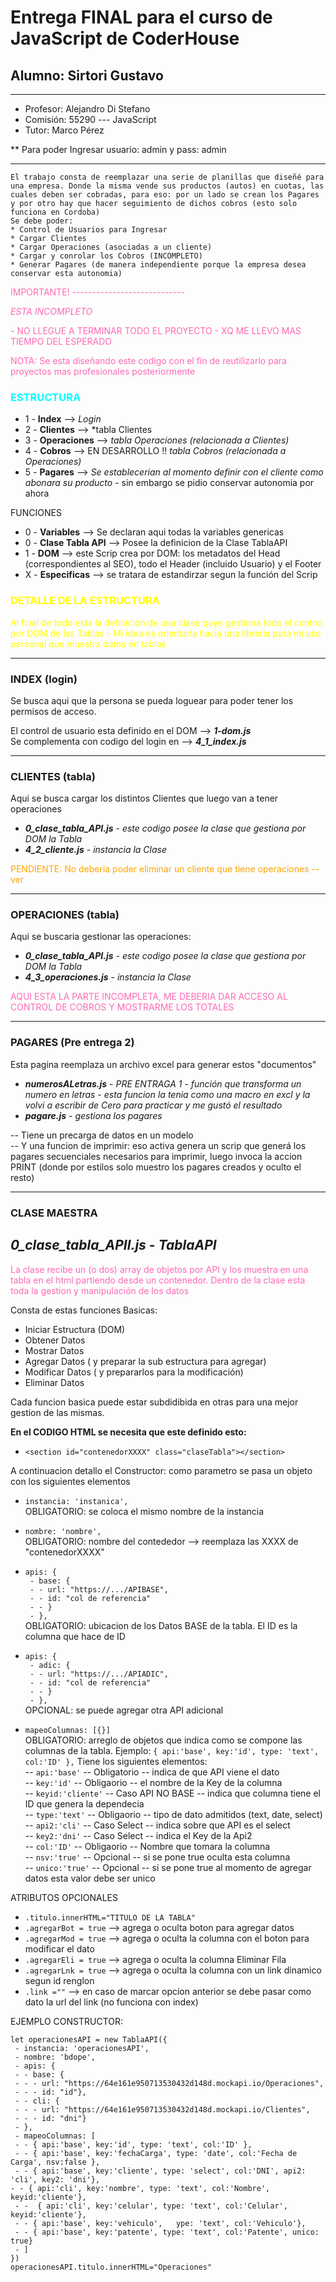 # Entrega FINAL para el curso de JavaScript de CoderHouse
## Alumno: Sirtori Gustavo

---

* Profesor: Alejandro Di Stefano
* Comisión: 55290 --- JavaScript
* Tutor: Marco Pérez

** Para poder Ingresar usuario: admin y pass: admin

---
```ssh
El trabajo consta de reemplazar una serie de planillas que diseñé para una empresa. Donde la misma vende sus productos (autos) en cuotas, las cuales deben ser cobradas, para eso: por un lado se crean los Pagares y por otro hay que hacer seguimiento de dichos cobros (esto solo funciona en Cordoba)
Se debe poder:
* Control de Usuarios para Ingresar
* Cargar Clientes
* Cargar Operaciones (asociadas a un cliente)
* Cargar y conrolar los Cobros (INCOMPLETO)
* Generar Pagares (de manera independiente porque la empresa desea conservar esta autonomia)
```
<p style="color: hotpink">IMPORTANTE! ----------------------------

<p style="color: hotpink"> <em>ESTA INCOMPLETO</em>
<p style="color: hotpink"> - NO LLEGUE A TERMINAR TODO EL PROYECTO - XQ ME LLEVO MAS TIEMPO DEL ESPERADO

<p style="color: hotpink"> NOTA: Se esta diseñando este codigo con el fin de reutilizarlo para proyectos mas profesionales posteriormente

### <p style="color: cyan"> ESTRUCTURA

- 1 - **Index** --> *Login*
- 2 - **Clientes** --> *tabla Clientes
- 3 - **Operaciones** --> *tabla Operaciones (relacionada a Clientes)*
- 4 - **Cobros** --> EN DESARROLLO !! *tabla Cobros (relacionada a Operaciones)*
- 5 - **Pagares** --> *Se establecerian al momento definir con el cliente como abonara su producto* - sin embargo se pidio conservar autonomia por ahora

FUNCIONES

- 0 - **Variables** --> Se declaran aqui todas la variables genericas
- 0 - **Clase Tabla API** --> Posee la definicion de la Clase TablaAPI
- 1 - **DOM** --> este Scrip crea por DOM: los metadatos del Head (correspondientes al SEO), todo el Header (incluido Usuario) y el Footer
- X - **Especificas** --> se tratara de estandirzar segun la función del Scrip

### <p style="color: yellow"> DETALLE DE LA ESTRUCTURA
<p style="color: yellow"> Al final de todo esta la definición de una clase quye gestiona todo el control por DOM de las Tablas - Mi idea es orientarla hacia una libreria para mi uso personal que muestra datos en tablas

---

### INDEX (login)
Se busca aqui que la persona se pueda loguear para poder tener los permisos de acceso.

El control de usuario esta definido en el DOM --> ***1-dom.js***<br>
Se complementa con codigo del login en --> ***4_1_index.js***<br> 


---

### CLIENTES (tabla)

Aqui se busca cargar los distintos Clientes que luego van a tener operaciones

* ***0_clase_tabla_API.js*** - *este codigo posee la clase que gestiona por DOM la Tabla*<br>
* ***4_2_cliente.js*** - *instancia la Clase*

<p style="color: orange">PENDIENTE: No deberia poder eliminar un cliente que tiene operaciones -- ver

---

### OPERACIONES (tabla)

Aqui se buscaria gestionar las operaciones:<br>
* ***0_clase_tabla_API.js*** - *este codigo posee la clase que gestiona por DOM la Tabla*<br>
* ***4_3_operaciones.js*** - *instancia la Clase*

<p style="color: hotpink"> AQUI ESTA LA PARTE INCOMPLETA, ME DEBERIA DAR ACCESO AL CONTROL DE COBROS Y MOSTRARME LOS TOTALES

---

### PAGARES (Pre entrega 2)

Esta pagina reemplaza un archivo excel para generar estos "documentos"

* ***numerosALetras.js*** - *PRE ENTRAGA 1 - función que transforma un numero en letras - esta funcion la tenia como una macro en excl y la volvi a escribir de Cero para practicar y me gustó el resultado*<br>
* ***pagare.js*** - *gestiona los pagares*

-- Tiene un precarga de datos en un modelo<br>
-- Y una funcion de imprimir: eso activa genera un scrip que generá los pagares secuenciales necesarios para imprimir, luego invoca la accion PRINT (donde por estilos solo muestro los pagares creados y oculto el resto)

---

### CLASE MAESTRA

## ***0_clase_tabla_APIl.js*** - *TablaAPI*

<p style="color: hotpink"> La clase recibe un (o dos) array de objetos por API y los muestra en una tabla en el html partiendo desde un contenedor. Dentro de la clase esta toda la gestion y manipulación de los datos

Consta de estas funciones Basicas:
* Iniciar Estructura (DOM)
* Obtener Datos
* Mostrar Datos
* Agregar Datos ( y preparar la sub estructura para agregar)
* Modificar Datos ( y prepararlos para la modificación)
* Eliminar Datos

Cada funcion basica puede estar subdidibida en otras para una mejor gestion de las mismas.

**En el CODIGO HTML se necesita que este definido esto:**

* `<section id="contenedorXXXX" class="claseTabla"></section>`

A continuacion detallo el Constructor: como parametro se pasa un objeto con los siguientes elementos

 * `instancia: 'instanica',`<br>
 OBLIGATORIO: se coloca el mismo nombre de la instancia

 * `nombre: 'nombre',`<br>
 OBLIGATORIO: nombre del contededor --> reemplaza las XXXX de "contenedorXXXX"

 * `apis: {`<br>
   ` - base: {`<br>
   ` - - url: "https://.../APIBASE",`<br>
   ` - - id: "col de referencia"`<br>
   ` - - }`<br>
   ` - },`<br>
  OBLIGATORIO: ubicacion de los Datos BASE de la tabla. El ID es la columna que hace de ID

 * `apis: {`<br>
   ` - adic: {`<br>
   ` - - url: "https://.../APIADIC",`<br>
   ` - - id: "col de referencia"`<br>
   ` - - }`<br>
   ` - },`<br>
  OPCIONAL: se puede agregar otra API adicional

 * `mapeoColumnas: [{}]`<br>
  OBLIGATORIO: arreglo de objetos que indica como se compone las columnas de la tabla. Ejemplo: `{ api:'base', key:'id', type: 'text', col:'ID' },`
  Tiene los siguientes elementos:<br>
  -- `api:'base'` -- Obligatorio -- indica de que API viene el dato<br>
  -- `key:'id'` -- Obligaorio -- el nombre de la Key de la columna<br>
  -- `keyid:'cliente'` -- Caso API NO BASE -- indica que columna tiene el ID que genera la dependecia<br>
  -- `type:'text'` -- Obligaorio -- tipo de dato admitidos (text, date, select)<br>
  -- `api2:'cli'` -- Caso Select -- indica sobre que API es el select<br>
  -- `key2:'dni'` -- Caso Select -- indica el Key de la Api2<br>
  -- `col:'ID'` -- Obligaorio -- Nombre que tomara la columna<br>
  -- `nsv:'true'` -- Opcional -- si se pone true oculta esta columna<br>
  -- `unico:'true'` -- Opcional -- si se pone true al momento de agregar datos esta valor debe ser unico

  ATRIBUTOS OPCIONALES
  * `.titulo.innerHTML="TITULO DE LA TABLA"`
  * `.agregarBot = true` --> agrega o oculta boton para agregar datos
  * `.agregarMod = true` --> agrega o oculta la columna con el boton para modificar el dato
  * `.agregarEli = true` --> agrega o oculta la columna Eliminar Fila
  * `.agregarLnk = true` --> agrega o oculta la columna con un link dinamico segun id renglon
  * `.link =""` --> en caso de marcar opcion anterior se debe pasar como dato la url del link (no funciona con index)

EJEMPLO CONSTRUCTOR:

`let operacionesAPI = new TablaAPI({`<br>
` - instancia: 'operacionesAPI',`<br>
` - nombre: 'bdope',`<br>
` - apis: {`<br>
` - - base: {`<br>
` - - - url: "https://64e161e950713530432d148d.mockapi.io/Operaciones",`<br>
` - - - id: "id"},`<br>
` - - cli: {`<br>
` - - - url: "https://64e161e950713530432d148d.mockapi.io/Clientes",`<br>
` - - - id: "dni"}`<br>
` - },`<br>
` - mapeoColumnas: [`<br>
` - - { api:'base', key:'id', type: 'text', col:'ID' },`<br>
` - - { api:'base', key:'fechaCarga', type: 'date', col:'Fecha de Carga', nsv:false },`<br>
` - - { api:'base', key:'cliente', type: 'select', col:'DNI', api2: 'cli', key2: 'dni'},`<br>
` - - { api:'cli', key:'nombre', type: 'text', col:'Nombre', keyid:'cliente'}, `<br>
` - -  { api:'cli', key:'celular', type: 'text', col:'Celular', keyid:'cliente'},`<br>
` - - { api:'base', key:'vehiculo',   ype: 'text', col:'Vehiculo'},`<br>
` - - { api:'base', key:'patente', type: 'text', col:'Patente', unico: true}`<br>
` - ]`<br>
`})`<br>
`operacionesAPI.titulo.innerHTML="Operaciones"`<br>